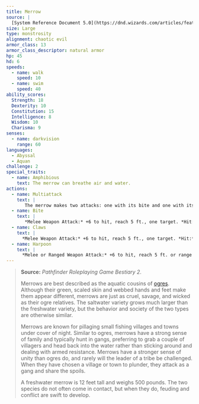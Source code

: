 ```yaml
---
title: Merrow
source: |
  [System Reference Document 5.0](https://dnd.wizards.com/articles/features/systems-reference-document-srd)
size: Large
type: monstrosity
alignment: chaotic evil
armor_class: 13
armor_class_descriptor: natural armor
hp: 45
hd: 6
speeds:
  - name: walk
    speed: 10
  - name: swim
    speed: 40
ability_scores:
  Strength: 18
  Dexterity: 10
  Constitution: 15
  Intelligence: 8
  Wisdom: 10
  Charisma: 9
senses:
  - name: darkvision
    range: 60
languages:
  - Abyssal
  - Aquan
challenge: 2
special_traits:
  - name: Amphibious
    text: The merrow can breathe air and water.
actions:
  - name: Multiattack
    text: |
       The merrow makes two attacks: one with its bite and one with its claws or harpoon.
  - name: Bite
    text: |
       *Melee Weapon Attack:* +6 to hit, reach 5 ft., one target. *Hit:* 8 (1d8 + 4) piercing damage.
  - name: Claws
    text: |
      *Melee Weapon Attack:* +6 to hit, reach 5 ft., one target. *Hit:* 9 (2d4 + 4) slashing damage.
  - name: Harpoon
    text: |
      *Melee or Ranged Weapon Attack:* +6 to hit, reach 5 ft. or range 20/60 ft., one target. *Hit:* 11 (2d6 +  4) piercing damage. If the target is a Huge or smaller creature, it must succeed on a Strength contest against the merrow or be pulled up to 20 feet toward the merrow.
---
```


> **Source:** *Pathfinder Roleplaying Game Bestiary 2*.
>
> Merrows are best described as the aquatic cousins of [ogres](/monsters/ogre/). Although their green, scaled skin and webbed hands and feet make them appear different, merrows are just as cruel, savage, and wicked as their ogre relatives. The saltwater variety grows much larger than the freshwater variety, but the behavior and society of the two types are otherwise similar.
>
> Merrows are known for pillaging small fishing villages and towns under cover of night. Similar to ogres, merrows have a strong sense of family and typically hunt in gangs, preferring to grab a couple of villagers and head back into the water rather than sticking around and dealing with armed resistance. Merrows have a stronger sense of unity than ogres do, and rarely will the leader of a tribe be challenged. When they have chosen a village or town to plunder, they attack as a gang and share the spoils.
>
> A freshwater merrow is 12 feet tall and weighs 500 pounds. The two species do not often come in contact, but when they do, feuding and conflict are swift to develop.
